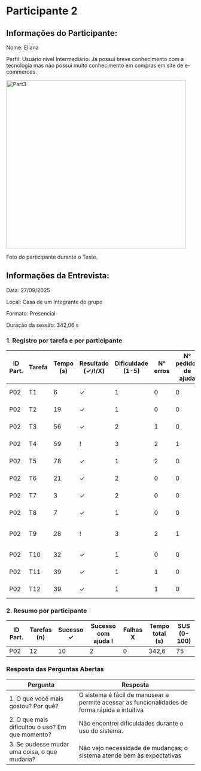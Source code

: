 # Participante 2

## Informações do Participante:
Nome: Eliana 

Perfil: Usuário nível Intermediário. Já possui breve conhecimento com a tecnologia mas não possui muito conhecimento em compras em site de e-commerces.

<img width="480" height="450" alt="Part3" src="https://github.com/user-attachments/assets/3b6f489a-80f6-4fab-9d68-3b65ac818799" />

Foto do participante durante o Teste.

## Informações da Entrevista: 
Data: 27/09/2025

Local: Casa de um Integrante do grupo

Formato: Presencial 

Duração da sessão: 342,06 s

### 1. Registro por tarefa e por participante

| ID Part. | Tarefa | Tempo (s) | Resultado (✓/!/X) | Dificuldade (1-5) | N° erros | N° pedidos de ajuda | Observações                     |
|----------|--------|-----------|--------------------|-------------------|----------|---------------------|----------------------------------|
| P02      | T1     | 6         | ✓                  | 1                 | 0        | 0                   | Não teve dificuldade             |
| P02      | T2     | 19        | ✓                  | 1                 | 0        | 0                   | Não precisou de ajuda            |
| P02      | T3     | 56        | ✓                  | 2                 | 1        | 0                   | Não precisou de ajuda            |
| P02      | T4     | 59        | !                  | 3                 | 2        | 1                   | Realizou com ajuda               |
| P02      | T5     | 78        | ✓                  | 1                 | 2        | 0                   | Não precisou de ajuda            |
| P02      | T6     | 21        | ✓                  | 2                 | 0        | 0                   | Não teve dificuldade             |
| P02      | T7     | 3         | ✓                  | 2                 | 0        | 0                   | Não teve dificuldade             |
| P02      | T8     | 7         | ✓                  | 1                 | 0        | 0                   | Não precisou de ajuda            |
| P02      | T9     | 28        | !                  | 3                 | 2        | 1                   | Conseguiu realizar após ajuda    |
| P02      | T10    | 32        | ✓                  | 1                 | 0        | 0                   | Não precisou de ajuda            |
| P02      | T11    | 39        | ✓                  | 1                 | 1        | 0                   | Não precisou de ajuda            |
| P02      | T12    | 39        | ✓                  | 1                 | 1        | 0                   | Conseguiu realizar               |

### 2. Resumo por participante
| ID Part. | Tarefas (n) | Sucesso ✓ | Sucesso com ajuda ! | Falhas X | Tempo total (s) | SUS (0-100) |
|----------|-------------|-----------|---------------------|----------|-----------------|-------------|
| P02      | 12          | 10         | 2                   | 0        | 342,6            | 75        |

### Resposta das Perguntas Abertas

| Pergunta | Resposta |
|----------|----------|
| 1. O que você mais gostou? Por quê? | O sistema é fácil de manusear e permite acessar as funcionalidades de forma rápida e intuitiva |
| 2. O que mais dificultou o uso? Em que momento? | Não encontrei dificuldades durante o uso do sistema. |
| 3. Se pudesse mudar uma coisa, o que mudaria? | Não vejo necessidade de mudanças; o sistema atende bem às expectativas |


